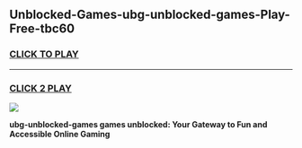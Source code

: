 
## Unblocked-Games-ubg-unblocked-games-Play-Free-tbc60
<h3>
<a href="https://premium76.site?title=ubg-unblocked-games&ref=10A">CLICK TO PLAY</a></h3>
<hr>

<h3>
<a href="https://premium76.site?title=ubg-unblocked-games&ref=10A">CLICK 2 PLAY</a>
  
</h3>

<a href="https://premium76.site?title=ubg-unblocked-games&ref=10A"><img src="https://clearcache.store/games.png"></a>


**ubg-unblocked-games games unblocked: Your Gateway to Fun and Accessible Online Gaming**
